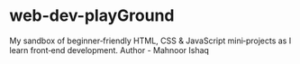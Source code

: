 # web-dev-playGround
My sandbox of beginner‑friendly HTML, CSS &amp; JavaScript mini‑projects as I learn front‑end development.
Author - Mahnoor Ishaq

